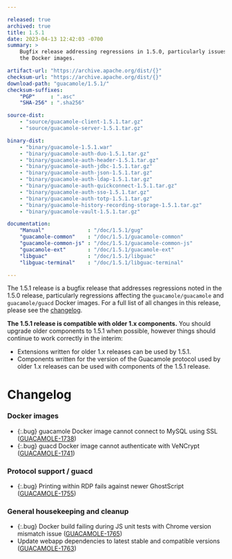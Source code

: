 ```yaml
---

released: true
archived: true
title: 1.5.1
date: 2023-04-13 12:42:03 -0700
summary: >
    Bugfix release addressing regressions in 1.5.0, particularly issues with
    the Docker images.

artifact-url: "https://archive.apache.org/dist/{}"
checksum-url: "https://archive.apache.org/dist/{}"
download-path: "guacamole/1.5.1/"
checksum-suffixes:
    "PGP"     : ".asc"
    "SHA-256" : ".sha256"

source-dist:
    - "source/guacamole-client-1.5.1.tar.gz"
    - "source/guacamole-server-1.5.1.tar.gz"

binary-dist:
    - "binary/guacamole-1.5.1.war"
    - "binary/guacamole-auth-duo-1.5.1.tar.gz"
    - "binary/guacamole-auth-header-1.5.1.tar.gz"
    - "binary/guacamole-auth-jdbc-1.5.1.tar.gz"
    - "binary/guacamole-auth-json-1.5.1.tar.gz"
    - "binary/guacamole-auth-ldap-1.5.1.tar.gz"
    - "binary/guacamole-auth-quickconnect-1.5.1.tar.gz"
    - "binary/guacamole-auth-sso-1.5.1.tar.gz"
    - "binary/guacamole-auth-totp-1.5.1.tar.gz"
    - "binary/guacamole-history-recording-storage-1.5.1.tar.gz"
    - "binary/guacamole-vault-1.5.1.tar.gz"

documentation:
    "Manual"              : "/doc/1.5.1/gug"
    "guacamole-common"    : "/doc/1.5.1/guacamole-common"
    "guacamole-common-js" : "/doc/1.5.1/guacamole-common-js"
    "guacamole-ext"       : "/doc/1.5.1/guacamole-ext"
    "libguac"             : "/doc/1.5.1/libguac"
    "libguac-terminal"    : "/doc/1.5.1/libguac-terminal"

---
```


The 1.5.1 release is a bugfix release that addresses regressions noted in the
1.5.0 release, particularly regressions affecting the `guacamole/guacamole` and
`guacamole/guacd` Docker images. For a full list of all changes in this
release, please see the [changelog](#changelog).

**The 1.5.1 release is compatible with older 1.x components.** You should
upgrade older components to 1.5.1 when possible, however things should continue
to work correctly in the interim:

* Extensions written for older 1.x releases can be used by 1.5.1.
* Components written for the version of the Guacamole protocol used by older
  1.x releases can be used with components of the 1.5.1 release.


Changelog
=========

### Docker images

 * {:.bug} guacamole Docker image cannot connect to MySQL using SSL ([GUACAMOLE-1738](https://issues.apache.org/jira/browse/GUACAMOLE-1738))
 * {:.bug} guacd Docker image cannot authenticate with VeNCrypt ([GUACAMOLE-1741](https://issues.apache.org/jira/browse/GUACAMOLE-1741))

### Protocol support / guacd

 * {:.bug} Printing within RDP fails against newer GhostScript ([GUACAMOLE-1755](https://issues.apache.org/jira/browse/GUACAMOLE-1755))

### General housekeeping and cleanup

 * {:.bug} Docker build failing during JS unit tests with Chrome version mismatch issue ([GUACAMOLE-1765](https://issues.apache.org/jira/browse/GUACAMOLE-1765))
 * Update webapp dependencies to latest stable and compatible versions ([GUACAMOLE-1763](https://issues.apache.org/jira/browse/GUACAMOLE-1763))
                                                                                                                                                    
